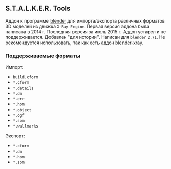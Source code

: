 ## S.T.A.L.K.E.R. Tools
Аддон к программе [blender](https://www.blender.org/) для импорта/экспорта различных форматов 3D моделей из движка `X-Ray Engine`.
Первая версия аддона была написана в 2014 г. Последняя версия за июль 2015 г. Аддон устарел и не поддерживается. Добавлен "для истории". Написан для `blender` `2.71`. Не рекомендуется использовать, так как есть аддон [blender-xray](https://github.com/PavelBlend/blender-xray).

### Поддерживаемые форматы
Импорт:
- `build.cform`
- `*.cform`
- `*.details`
- `*.dm`
- `*.err`
- `*.hom`
- `*.object`
- `*.ogf`
- `*.som`
- `*.wallmarks`

Экспорт:
- `*.cform`
- `*.dm`
- `*.hom`
- `*.som`
